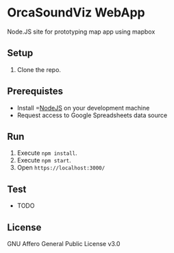 # OrcaSoundViz WebApp

Node.JS site for prototyping map app using mapbox

## Setup

1. Clone the repo.

## Prerequistes

- Install =[NodeJS](https://nodejs.org/en/download/package-manager/) on your development machine
- Request access to Google Spreadsheets data source

## Run

1. Execute `npm install`.
2. Execute `npm start`.
3. Open `https://localhost:3000/`

## Test

- TODO

## License

GNU Affero General Public License v3.0
